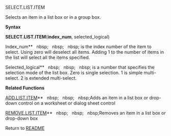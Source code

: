 SELECT.LIST.ITEM

Selects an item in a list box or in a group box.

**Syntax**

**SELECT.LIST.ITEM**(**index\_num**, selected\_logical)

Index\_num**&nbsp;&nbsp;&nbsp;nbsp;&nbsp;&nbsp;&nbsp;nbsp;&nbsp;&nbsp;&nbsp;nbsp;&nbsp;is the index number of the item to
select. Using zero will deselect all items. Adding 1 to the number of
items in the list will select all the items specified.

Selected\_logical**&nbsp;&nbsp;&nbsp;nbsp;&nbsp;&nbsp;&nbsp;nbsp;&nbsp;&nbsp;&nbsp;nbsp;&nbsp;is a number that specifies the
selection mode of the list box. Zero is single selection. 1 is simple
multi-select. 2 is extended multi-select.

**Related Functions**

[ADD.LIST.ITEM](ADD.LIST.ITEM.md)**&nbsp;&nbsp;&nbsp;nbsp;&nbsp;&nbsp;&nbsp;nbsp;&nbsp;&nbsp;&nbsp;nbsp;Adds an item in a list box or drop-down
control on a worksheet or dialog sheet control

[REMOVE.LIST.ITEM](REMOVE.LIST.ITEM.md)**&nbsp;&nbsp;&nbsp;nbsp;&nbsp;&nbsp;&nbsp;nbsp;&nbsp;&nbsp;&nbsp;nbsp;Removes an item in a list box or
drop-down box



Return to [README](README.md)

